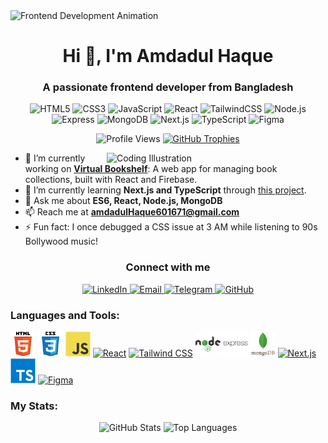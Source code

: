 <img src="https://globaleducation.s3.ap-south-1.amazonaws.com/globaledu/gif/front-end-development.gif" alt="Frontend Development Animation" width="100%" height="300px" />

<h1 align="center">Hi 👋, I'm Amdadul Haque</h1>
<h3 align="center">A passionate frontend developer from Bangladesh</h3>

<p align="center">
  <img alt="HTML5" src="https://img.shields.io/badge/-HTML5-E34F26?style=flat-square&logo=html5&logoColor=white" />
  <img alt="CSS3" src="https://img.shields.io/badge/-CSS3-1572B6?style=flat-square&logo=css3&logoColor=white" />
  <img alt="JavaScript" src="https://img.shields.io/badge/-JavaScript-F7DF1E?style=flat-square&logo=javascript&logoColor=black" />
  <img alt="React" src="https://img.shields.io/badge/-React-45b8d8?style=flat-square&logo=react&logoColor=61DAFB" />
  <img alt="TailwindCSS" src="https://img.shields.io/badge/-Tailwind_CSS-38B2AC?style=flat-square&logo=tailwind-css&logoColor=white" />
  <img alt="Node.js" src="https://img.shields.io/badge/-Node.js-339933?style=flat-square&logo=node-dot-js&logoColor=white" />
  <img alt="Express" src="https://img.shields.io/badge/-Express.js-404D59?style=flat-square&logo=express&logoColor=white" />
  <img alt="MongoDB" src="https://img.shields.io/badge/-MongoDB-13aa52?style=flat-square&logo=mongodb&logoColor=white" />
  <img alt="Next.js" src="https://img.shields.io/badge/-Next.js-000000?style=flat-square&logo=nextdotjs&logoColor=white" />
  <img alt="TypeScript" src="https://img.shields.io/badge/-TypeScript-3178C6?style=flat-square&logo=typescript&logoColor=white" />
  <img alt="Figma" src="https://img.shields.io/badge/-Figma-F24E1E?style=flat-square&logo=figma&logoColor=white" />
</p>

<p align="center">
  <img src="https://komarev.com/ghpvc/?username=amdad09&label=Profile%20views&color=0e75b6&style=flat" alt="Profile Views" />
  <a href="https://github.com/ryo-ma/github-profile-trophy"><img src="https://github-profile-trophy.vercel.app/?username=amdad09" alt="GitHub Trophies" /></a>
</p>

<img align="right" width="350" src="https://i.ibb.co.com/k2YBXNQH/animate.gif" alt="Coding Illustration">

- 🔭 I’m currently working on **[Virtual Bookshelf](https://virtual-bookshelf-f0867.web.app)**: A web app for managing book collections, built with React and Firebase.
- 🌱 I’m currently learning **Next.js and TypeScript** through [this project](link-to-repo).
- 💬 Ask me about **ES6, React, Node.js, MongoDB**
- 📫 Reach me at **[amdadulHaque601671@gmail.com](mailto:amdadulHaque601671@gmail.com)**
- ⚡ Fun fact: I once debugged a CSS issue at 3 AM while listening to 90s Bollywood music!

<h3 align="center">Connect with me</h3>
<p align="center">
  <a href="https://linkedin.com/in/amdadul-haque-ah" target="_blank">
    <img src="https://img.shields.io/badge/LinkedIn-0A66C2?style=for-the-badge&logo=linkedin&logoColor=white" alt="LinkedIn" />
  </a>
  <a href="mailto:amdadulHaque601671@gmail.com" target="_blank">
    <img src="https://img.shields.io/badge/Email-D14836?style=for-the-badge&logo=gmail&logoColor=white" alt="Email" />
  </a>
  <a href="https://t.me/amdadulhaqueah" target="_blank">
    <img src="https://img.shields.io/badge/Telegram-26A5E4?style=for-the-badge&logo=telegram&logoColor=white" alt="Telegram" />
  </a>
  <a href="https://github.com/amdad09" target="_blank">
    <img src="https://img.shields.io/badge/GitHub-181717?style=for-the-badge&logo=github&logoColor=white" alt="GitHub" />
  </a>
</p>


<h3 align="left">Languages and Tools:</h3>
<p align="left">
  <a href="https://www.w3.org/html/" target="_blank" rel="noreferrer"><img src="https://raw.githubusercontent.com/devicons/devicon/master/icons/html5/html5-original-wordmark.svg" alt="HTML5" width="40" height="40"/></a>
  <a href="https://www.w3schools.com/css/" target="_blank" rel="noreferrer"><img src="https://raw.githubusercontent.com/devicons/devicon/master/icons/css3/css3-original-wordmark.svg" alt="CSS3" width="40" height="40"/></a>
  <a href="https://developer.mozilla.org/en-US/docs/Web/JavaScript" target="_blank" rel="noreferrer"><img src="https://raw.githubusercontent.com/devicons/devicon/master/icons/javascript/javascript-original.svg" alt="JavaScript" width="40" height="40"/></a>
  <a href="https://reactjs.org/" target="_blank" rel="noreferrer"><img src="https://raw.githubusercontent.com/devicon/devicon/master/icons/react/react-original-wordmark.svg" alt="React" width="40" height="40"/></a>
  <a href="https://tailwindcss.com/" target="_blank" rel="noreferrer"><img src="https://www.vectorlogo.zone/logos/tailwindcss/tailwindcss-icon.svg" alt="Tailwind CSS" width="40" height="40"/></a>
  <a href="https://nodejs.org" target="_blank" rel="noreferrer"><img src="https://raw.githubusercontent.com/devicons/devicon/master/icons/nodejs/nodejs-original-wordmark.svg" alt="Node.js" width="40" height="40"/></a>
  <a href="https://expressjs.com" target="_blank" rel="noreferrer"><img src="https://raw.githubusercontent.com/devicons/devicon/master/icons/express/express-original-wordmark.svg" alt="Express" width="40" height="40"/></a>
  <a href="https://www.mongodb.com/" target="_blank" rel="noreferrer"><img src="https://raw.githubusercontent.com/devicons/devicon/master/icons/mongodb/mongodb-original-wordmark.svg" alt="MongoDB" width="40" height="40"/></a>
  <a href="https://nextjs.org/" target="_blank" rel="noreferrer"><img src="https://cdn.worldvectorlogo.com/logos/nextjs-2.svg" alt="Next.js" width="40" height="40"/></a>
  <a href="https://www.typescriptlang.org/" target="_blank" rel="noreferrer"><img src="https://raw.githubusercontent.com/devicons/devicon/master/icons/typescript/typescript-original.svg" alt="TypeScript" width="40" height="40"/></a>
  <a href="https://www.figma.com/" target="_blank" rel="noreferrer"><img src="https://www.vectorlogo.zone/logos/figma/figma-icon.svg" alt="Figma" width="40" height="40"/></a>
</p>

<h3 align="left">My Stats:</h3>
<p align="center">
  <img src="https://github-readme-stats.vercel.app/api?username=amdad09&show_icons=true&locale=en" height="150" alt="GitHub Stats" />
  <img src="https://github-readme-stats.vercel.app/api/top-langs?username=amdad09&show_icons=true&locale=en&layout=compact" height="150" alt="Top Languages" />
</p>
